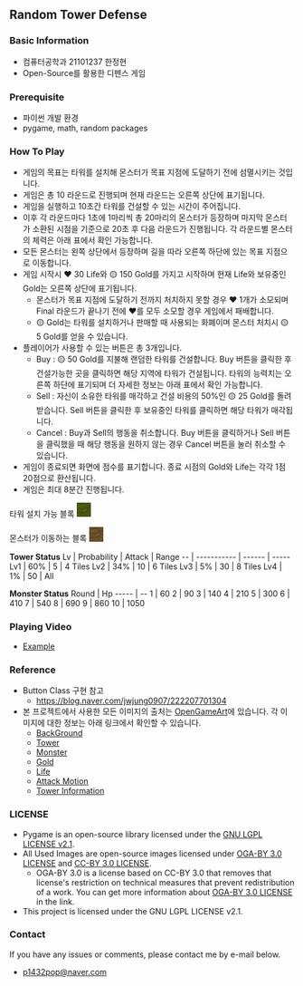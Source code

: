 ## Random Tower Defense
### Basic Information
* 컴퓨터공학과 21101237 한정현
* Open-Source를 활용한 디펜스 게임

### Prerequisite
* 파이썬 개발 환경
* pygame, math, random packages

### How To Play
* 게임의 목표는 타워를 설치해 몬스터가 목표 지점에 도달하기 전에 섬멸시키는 것입니다.
* 게임은 총 10 라운드로 진행되며 현재 라운드는 오른쪽 상단에 표기됩니다. 
* 게임을 실행하고 10초간 타워를 건설할 수 있는 시간이 주어집니다.
* 이후 각 라운드마다 1초에 1마리씩 총 20마리의 몬스터가 등장하며 마지막 몬스터가 소환된 시점을 기준으로 20초 후 다음 라운드가 진행됩니다. 각 라운드별 몬스터의 체력은 아래 표에서 확인 가능합니다.
* 모든 몬스터는 왼쪽 상단에서 등장하며 길을 따라 오른쪽 하단에 있는 목표 지점으로 이동합니다.
* 게임 시작시 :heart: 30 Life와 :yellow_circle: 150 Gold를 가지고 시작하며 현재 Life와 보유중인 Gold는 오른쪽 상단에 표기됩니다.
  * 몬스터가 목표 지점에 도달하기 전까지 처치하지 못할 경우 :heart: 1개가 소모되며 Final 라운드가 끝나기 전에 :heart:를 모두 소모할 경우 게임에서 패배합니다.
  * :yellow_circle: Gold는 타워를 설치하거나 판매할 때 사용되는 화폐이며 몬스터 처치시 :yellow_circle: 5 Gold를 얻을 수 있습니다.
* 플레이어가 사용할 수 있는 버튼은 총 3개입니다.
  * Buy : :yellow_circle: 50 Gold를 지불해 랜덤한 타워를 건설합니다. Buy 버튼을 클릭한 후 건설가능한 곳을 클릭하면 해당 지역에 타워가 건설됩니다. 타워의 능력치는 오른쪽 하단에 표기되며 더 자세한 정보는 아래 표에서 확인 가능합니다.
  * Sell : 자신이 소유한 타워를 매각하고 건설 비용의 50%인 :yellow_circle: 25 Gold를 돌려받습니다. Sell 버튼을 클릭한 후 보유중인 타워를 클릭하면 해당 타워가 매각됩니다.
  * Cancel : Buy과 Sell의 행동을 취소합니다. Buy 버튼을 클릭하거나 Sell 버튼을 클릭했을 때 해당 행동을 원하지 않는 경우 Cancel 버튼을 눌러 취소할 수 있습니다.
* 게임이 종료되면 화면에 점수를 표기합니다. 종료 시점의 Gold와 Life는 각각 1점 20점으로 환산됩니다.
* 게임은 최대 8분간 진행됩니다.

타워 설치 가능 블록 <img src="image/grass.png" alt="grass" width="5%">

몬스터가 이동하는 블록 <img src="image/ground.png" alt="ground" width="5%">

**Tower Status**
Lv | Probability | Attack | Range
-- | ----------- | ------ | -----
Lv1 | 60% | 5 | 4 Tiles
Lv2 | 34% | 10 | 6 Tiles
Lv3 | 5% | 30 | 8 Tiles
Lv4 | 1% | 50 | All

**Monster Status**
Round | Hp
----- | --
1 | 60
2 | 90
3 | 140
4 | 210
5 | 300
6 | 410
7 | 540
8 | 690
9 | 860
10 | 1050

### Playing Video
* [Example]()
### Reference
* Button Class 구현 참고
  * https://blog.naver.com/jwjung0907/222207701304
* 본 프로젝트에서 사용한 모든 이미지의 출처는 [OpenGameArt](https://opengameart.org/)에 있습니다. 각 이미지에 대한 정보는 아래 링크에서 확인할 수 있습니다.
  * [BackGround](https://opengameart.org/content/grass-textures-tiles)
  * [Tower](https://opengameart.org/content/stone-tower-defense-game-art)
  * [Monster](https://opengameart.org/content/monster-2d-sprites-game)
  * [Gold](https://opengameart.org/content/coin-icon)
  * [Life](https://opengameart.org/content/pixel-items-1)
  * [Attack Motion](https://opengameart.org/content/bubble-explosion)
  * [Tower Information](https://opengameart.org/content/zeta-engine-ability-icons-part1)

### LICENSE
* Pygame is an open-source library licensed under the [GNU LGPL LICENSE v2.1](https://www.pygame.org/docs/LGPL.txt).
* All Used Images are open-source images licensed under [OGA-BY 3.0 LICENSE](https://static.opengameart.org/OGA-BY-3.0.txt) and [CC-BY 3.0 LICENSE](https://creativecommons.org/licenses/by/3.0/).
  * OGA-BY 3.0 is a license based on CC-BY 3.0 that removes that license's restriction on technical measures that prevent redistribution of a work. You can get more information about [OGA-BY 3.0 LICENSE](https://www.pygame.org/docs/LGPL.txt) in the link.
* This project is licensed under the GNU LGPL LICENSE v2.1.

### Contact
If you have any issues or comments, please contact me by e-mail below.
* p1432pop@naver.com
